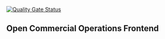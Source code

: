 [![Quality Gate Status](https://sonarcloud.io/api/project_badges/measure?project=sic-ops-web%3Asic-ops-web&metric=alert_status)](https://sonarcloud.io/summary/new_code?id=sic-ops-web%3Asic-ops-web)

<h2>Open Commercial Operations Frontend</h2>
